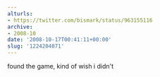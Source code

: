 ```yaml
---
alturls:
- https://twitter.com/bismark/status/963155116
archive:
- 2008-10
date: '2008-10-17T00:41:11+00:00'
slug: '1224204071'
---
```


found the game, kind of wish i didn't

